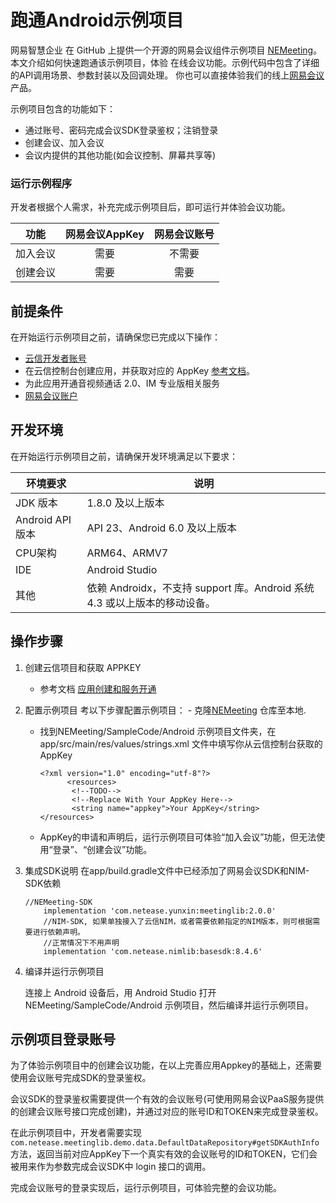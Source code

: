 # 跑通Android示例项目

网易智慧企业 在 GitHub 上提供一个开源的网易会议组件示例项目 [NEMeeting](https://github.com/netease-kit/NEMeeting/tree/main/SampleCode/Android)。本文介绍如何快速跑通该示例项目，体验 在线会议功能。示例代码中包含了详细的API调用场景、参数封装以及回调处理。 你也可以直接体验我们的线上[网易会议](https://meeting.163.com/)产品。

示例项目包含的功能如下：

- 通过账号、密码完成会议SDK登录鉴权；注销登录
- 创建会议、加入会议
- 会议内提供的其他功能(如会议控制、屏幕共享等) 

### 运行示例程序

开发者根据个人需求，补充完成示例项目后，即可运行并体验会议功能。

|   功能   | 网易会议AppKey | 网易会议账号 |
| :------: | :------------: | :----------: |
| 加入会议 |      需要      |    不需要    |
| 创建会议 |      需要      |     需要     |

##  前提条件

在开始运行示例项目之前，请确保您已完成以下操作：
  - [云信开发者账号](https://id.163yun.com/register?h=media&t=media&from=nim&clueFrom=nim)
  - 在云信控制台创建应用，并获取对应的 AppKey  [参考文档](../../../云信控制平台/应用创建和服务开通.md)。
  - 为此应用开通音视频通话 2.0、IM 专业版相关服务
  - [网易会议账户](##示例项目会议账号)

## 开发环境

在开始运行示例项目之前，请确保开发环境满足以下要求：

| 环境要求         | 说明                                                         |
| ---------------- | ------------------------------------------------------------ |
| JDK 版本         | 1.8.0 及以上版本                                             |
| Android API 版本 | API 23、Android 6.0 及以上版本                               |
| CPU架构          | ARM64、ARMV7                                                 |
| IDE              | Android Studio                                               |
| 其他             | 依赖 Androidx，不支持 support 库。Android 系统 4.3 或以上版本的移动设备。 |

## 操作步骤
  1. 创建云信项目和获取 APPKEY
       - 参考文档 [应用创建和服务开通](../../../云信控制平台/应用创建和服务开通.md)
       
  2. 配置示例项目
       考以下步骤配置示例项目：
         - 克隆[NEMeeting](https://github.com/netease-kit/NEMeeting/tree/main/SampleCode/Android) 仓库至本地.
        - 找到NEMeeting/SampleCode/Android 示例项目文件夹，在 app/src/main/res/values/strings.xml 文件中填写你从云信控制台获取的AppKey
          ```
          <?xml version="1.0" encoding="utf-8"?>
                <resources>
                 <!--TODO-->
                 <!--Replace With Your AppKey Here-->
                 <string name="appkey">Your AppKey</string>
          </resources>
          ```
        - AppKey的申请和声明后，运行示例项目可体验“加入会议”功能，但无法使用“登录”、“创建会议”功能。
       
  3. 集成SDK说明
	在app/build.gradle文件中已经添加了网易会议SDK和NIM-SDK依赖
	  ```
	  //NEMeeting-SDK	
	      implementation 'com.netease.yunxin:meetinglib:2.0.0'
	      //NIM-SDK, 如果单独接入了云信NIM，或者需要依赖指定的NIM版本，则可根据需要进行依赖声明。
	      //正常情况下不用声明
	      implementation 'com.netease.nimlib:basesdk:8.4.6'
	  ```
	
  4. 编译并运行示例项目

       连接上 Android 设备后，用 Android Studio 打开 NEMeeting/SampleCode/Android  示例项目，然后编译并运行示例项目。
       
## 示例项目登录账号

为了体验示例项目中的创建会议功能，在以上完善应用Appkey的基础上，还需要使用会议账号完成SDK的登录鉴权。

会议SDK的登录鉴权需要提供一个有效的会议账号(可使用网易会议PaaS服务提供的创建会议账号接口完成创建)，并通过对应的账号ID和TOKEN来完成登录鉴权。

在此示例项目中，开发者需要实现`com.netease.meetinglib.demo.data.DefaultDataRepository#getSDKAuthInfo`方法，返回当前对应AppKey下一个真实有效的会议账号的ID和TOKEN，它们会被用来作为参数完成会议SDK中 login 接口的调用。

完成会议账号的登录实现后，运行示例项目，可体验完整的会议功能。


